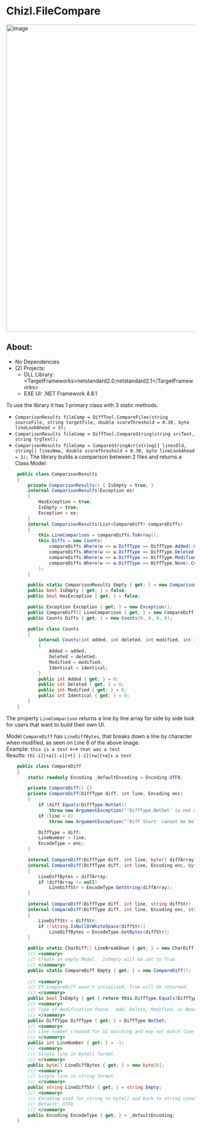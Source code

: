 # Chizl.FileCompare
<img width="1384" height="821" alt="image" src="https://github.com/user-attachments/assets/60d313d1-8d8e-451b-955a-d3421b569d80" />

## About:
* No Dependencies
* (2) Projects:
  * DLL Library: &lt;TargetFrameworks&gt;netstandard2.0;netstandard2.1&lt;/TargetFrameworks&gt;
  * EXE UI: .NET Framework 4.8.1

To use the library it has 1 primary class with 3 static methods.
* `ComparisonResults fileComp = DiffTool.CompareFiles(string sourceFile, string targetFile, double scoreThreshold = 0.30, byte lineLookAhead = 3);`
* `ComparisonResults fileComp = DiffTool.CompareString(string srcText, string trgText);`
* `ComparisonResults fileComp = CompareStringArr(string[] linesOld, string[] linesNew, double scoreThreshold = 0.30, byte lineLookAhead = 3);`
The library builds a comparison between 2 files and returns a Class Model:
```csharp
    public class ComparisonResults
    {
        private ComparisonResults() { IsEmpty = true; }
        internal ComparisonResults(Exception ex) 
        { 
            HasException = true;
            IsEmpty = true; 
            Exception = ex; 
        }
        internal ComparisonResults(List<CompareDiff> compareDiffs)
        {
            this.LineComparison = compareDiffs.ToArray();
            this.Diffs = new Counts(
                compareDiffs.Where(w => w.DiffType == DiffType.Added).Count(),
                compareDiffs.Where(w => w.DiffType == DiffType.Deleted).Count(),
                compareDiffs.Where(w => w.DiffType == DiffType.Modified).Count(),
                compareDiffs.Where(w => w.DiffType == DiffType.None).Count()
            );
        }

        public static ComparisonResults Empty { get; } = new ComparisonResults();
        public bool IsEmpty { get; } = false;
        public bool HasException { get; } = false;

        public Exception Exception { get; } = new Exception();
        public CompareDiff[] LineComparison { get; } = new CompareDiff[0];
        public Counts Diffs { get; } = new Counts(0, 0, 0, 0);

        public class Counts
        {
            internal Counts(int added, int deleted, int modified, int identical)
            {
                Added = added;
                Deleted = deleted;
                Modified = modified;
                Identical = identical;
            }
            public int Added { get; } = 0;
            public int Deleted { get; } = 0;
            public int Modified { get; } = 0;
            public int Identical { get; } = 0;
        }
    }
```

The property `LineComparison` returns a line by line array for side by side look for users that want to build their own UI.<br/>

Model `CompareDiff` has `LineDiffBytes`, that breaks down a line by character when modified, as seen on Line 8 of the above image.<br/>
Example: `this is a test` <--> `that was a test`<br/>
Results: `th[-i][+a][-s][+t] [-i][+w][+a]s a test`
```csharp
    public class CompareDiff
    {
        static readonly Encoding _defaultEncoding = Encoding.UTF8;

        private CompareDiff() {}
        private CompareDiff(DiffType diff, int line, Encoding enc)
        {
            if (diff.Equals(DiffType.NotSet))
                throw new ArgumentException("'DiffType.NotSet' is not a valid DiffType.");
            if (line < 0)
                throw new ArgumentException("'Diff Start' cannot be below 0.");

            DiffType = diff;
            LineNumber = line;
            EncodeType = enc;
        }

        internal CompareDiff(DiffType diff, int line, byte[] diffArray) : this(diff, line, _defaultEncoding, diffArray) { }
        internal CompareDiff(DiffType diff, int line, Encoding enc, byte[] diffArray) : this(diff, line, enc)
        {
            LineDiffBytes = diffArray;
            if (diffArray != null)
                LineDiffStr = EncodeType.GetString(diffArray);
        }

        internal CompareDiff(DiffType diff, int line, string diffStr) : this(diff, line, _defaultEncoding, diffStr) { }
        internal CompareDiff(DiffType diff, int line, Encoding enc, string diffStr) : this(diff, line, enc)
        {
            LineDiffStr = diffStr;
            if (!string.IsNullOrWhiteSpace(diffStr))
                LineDiffBytes = EncodeType.GetBytes(diffStr);
        }

        public static CharDiff[] LineBreakDown { get; } = new CharDiff[0];
        /// <summary>
        /// Create an empty Model.  IsEmpty will be set to True.
        /// </summary>
        public static CompareDiff Empty { get; } = new CompareDiff();
        
        /// <summary>
        /// If CompareDiff wasn't intialized, True will be returned.
        /// </summary>
        public bool IsEmpty { get { return this.DiffType.Equals(DiffType.NotSet); } }
        /// <summary>
        /// Type of modification found.  Add, Delete, Modified, or None
        /// </summary>
        public DiffType DiffType { get; } = DiffType.NotSet;
        /// <summary>
        /// Line number created for UI matching and may not match line numbers in file.
        /// </summary>
        public int LineNumber { get; } = -1;
        /// <summary>
        /// Single line in byte[] format.
        /// </summary>
        public byte[] LineDiffBytes { get; } = new byte[0];
        /// <summary>
        /// Single line in string format.
        /// </summary>
        public string LineDiffStr { get; } = string.Empty;
        /// <summary>
        /// Encoding used for string to byte[] and back to string conversion.<br/>
        /// Default: UTF8
        /// </summary>
        public Encoding EncodeType { get; } = _defaultEncoding;
    }
```
